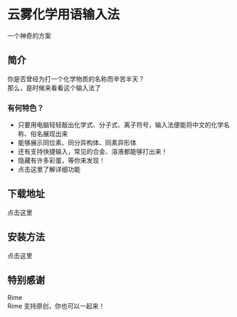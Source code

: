 # 云雾化学用语输入法
一个神奇的方案
## 简介
你是否曾经为打一个化学物质的名称而辛苦半天？ <br>
那么，是时候来看看这个输入法了
### 有何特色？
- 只要用电脑轻轻敲出化学式、分子式、离子符号，输入法便能将中文的化学名称、俗名展现出来
- 能够展示同位素、同分异构体、同素异形体
- 还有支持快捷输入，常见的合金、溶液都能够打出来！
- 隐藏有许多彩蛋，等你来发现！
- 点击这里了解详细功能
## 下载地址
点击这里
## 安装方法
点击这里
## 特别感谢
Rime <br>
Rime 支持原创，你也可以一起来！
